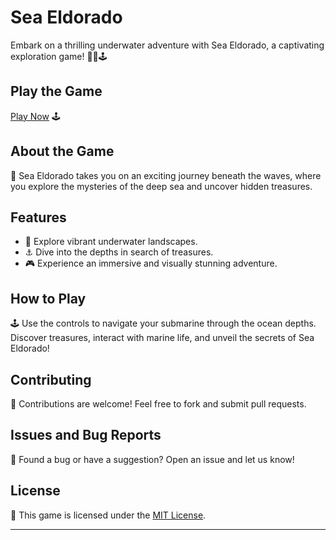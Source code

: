 # Sea Eldorado

Embark on a thrilling underwater adventure with Sea Eldorado, a captivating exploration game! 🌊⚓🕹️

## Play the Game

[Play Now](https://aryan0-1maurya.github.io/sea-eldordo/) 🕹️

## About the Game

📜 Sea Eldorado takes you on an exciting journey beneath the waves, where you explore the mysteries of the deep sea and uncover hidden treasures.

## Features

- 🌊 Explore vibrant underwater landscapes.
- ⚓ Dive into the depths in search of treasures.
- 🎮 Experience an immersive and visually stunning adventure.

## How to Play

🕹️ Use the controls to navigate your submarine through the ocean depths. Discover treasures, interact with marine life, and unveil the secrets of Sea Eldorado!

## Contributing

🤝 Contributions are welcome! Feel free to fork and submit pull requests.

## Issues and Bug Reports

🐛 Found a bug or have a suggestion? Open an issue and let us know!

## License

📄 This game is licensed under the [MIT License](LICENSE).

---
